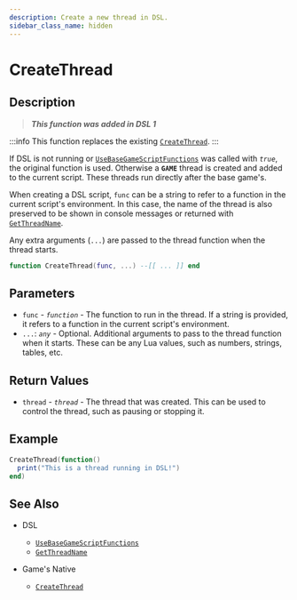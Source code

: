 ```yaml
---
description: Create a new thread in DSL.
sidebar_class_name: hidden
---
```


# CreateThread

## Description

> **_This function was added in DSL 1_**

:::info
This function replaces the existing [`CreateThread`](../../game-reference/global-functions/CreateThread).
:::

If DSL is not running or [`UseBaseGameScriptFunctions`](./UseBaseGameScriptFunctions) was called with _`true`_, the original function is used. Otherwise a **`GAME`** thread is created and added to the current script. These threads run directly after the base game's.

When creating a DSL script, `func` can be a string to refer to a function in the current script's environment. In this case, the name of the thread is also preserved to be shown in console messages or returned with [`GetThreadName`](./GetThreadName).

Any extra arguments (`...`) are passed to the thread function when the thread starts.

```lua
function CreateThread(func, ...) --[[ ... ]] end
```

## Parameters

- `func` - _`function`_ - The function to run in the thread. If a string is provided, it refers to a function in the current script's environment.
- `...`: _`any`_ - Optional. Additional arguments to pass to the thread function when it starts. These can be any Lua values, such as numbers, strings, tables, etc.

## Return Values

- `thread` - _`thread`_ - The thread that was created. This can be used to control the thread, such as pausing or stopping it.

## Example

```lua
CreateThread(function()
  print("This is a thread running in DSL!")
end)
```

## See Also

- DSL

  - [`UseBaseGameScriptFunctions`](./UseBaseGameScriptFunctions)
  - [`GetThreadName`](./GetThreadName)

- Game's Native

  - [`CreateThread`](../../game-reference/global-functions/CreateThread)
